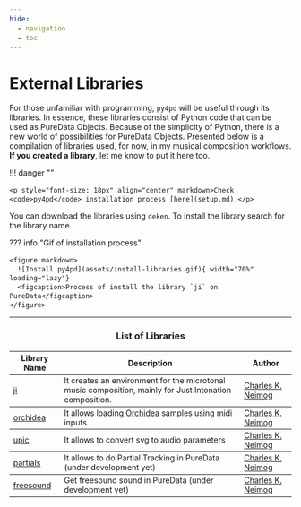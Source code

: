 ```yaml
---
hide:
  - navigation
  - toc
---
```

# External Libraries

For those unfamiliar with programming, `py4pd` will be useful through its libraries. In essence, these libraries consist of Python code that can be used as PureData Objects. Because of the simplicity of Python, there is a new world of possibilities for PureData Objects. Presented below is a compilation of libraries used, for now, in my musical composition workflows. **If you created a library**, let me know to put it here too. 

!!! danger ""

    <p style="font-size: 18px" align="center" markdown>Check <code>py4pd</code> installation process [here](setup.md).</p>

You can download the libraries using `deken`. To install the library search for the library name.

??? info "Gif of installation process"

    <figure markdown>
      ![Install py4pd](assets/install-libraries.gif){ width="70%" loading="lazy"}
      <figcaption>Process of install the library `ji` on PureData</figcaption>
    </figure>

--------------------------

### <h3 style="text-align:center"> **List of Libraries** </h3>

<table class="special-table">
    <thead>
      <tr>
        <th>Library Name</th>
        <th>Description</th>
        <th>Author</th>
      </tr>
    </thead>
    <tbody>
      <tr>
        <td><a href="https://github.com/charlesneimog/py4pd-ji">ji</a></td>
        <td>It creates an environment for the microtonal music composition, mainly for Just Intonation composition.</td>
        <td><a href="https://charlesneimog.github.io/"</a> Charles K. Neimog</td>
      </tr>
    </tbody>
    <tbody>
      <tr>
        <td><a href="https://github.com/charlesneimog/orchidea">orchidea</a></td>
        <td>It allows loading <a href="https://forum.ircam.fr/projects/detail/orchideasol/">Orchidea</a> samples using midi inputs.</td>
        <td><a href="https://charlesneimog.github.io/"</a> Charles K. Neimog</td>
      </tr>
    </tbody>
    <tbody>
      <tr>
        <td><a href="https://github.com/charlesneimog/py4pd-upic">upic</a></td>
        <td>It allows to convert svg to audio parameters</td>
        <td><a href="https://charlesneimog.github.io/"</a> Charles K. Neimog</td>
      </tr>
    </tbody>
    <tbody>
      <tr>
        <td><a href="https://github.com/charlesneimog/py4pd-partials">partials</a></td>
        <td>It allows to do Partial Tracking in PureData (under development yet)</td>
        <td><a href="https://charlesneimog.github.io/"</a> Charles K. Neimog</td>
      </tr>
    </tbody>
    <tbody>
      <tr>
        <td><a href="https://github.com/charlesneimog/py4pd-freesound">freesound</a></td>
        <td>Get freesound sound in PureData (under development yet)</td>
        <td><a href="https://charlesneimog.github.io/"</a> Charles K. Neimog</td>
      </tr>
    </tbody>
  </table>
  

